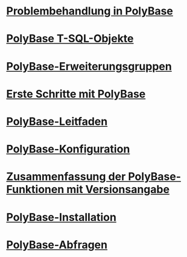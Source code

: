 # [Problembehandlung in PolyBase](polybase-troubleshooting.md)
# [PolyBase T-SQL-Objekte](polybase-t-sql-objects.md)
# [PolyBase-Erweiterungsgruppen](polybase-scale-out-groups.md)
# [Erste Schritte mit PolyBase](get-started-with-polybase.md)
# [PolyBase-Leitfaden](polybase-guide.md)
# [PolyBase-Konfiguration](polybase-configuration.md)
# [Zusammenfassung der PolyBase-Funktionen mit Versionsangabe](polybase-versioned-feature-summary.md)
# [PolyBase-Installation](polybase-installation.md)
# [PolyBase-Abfragen](polybase-queries.md)
